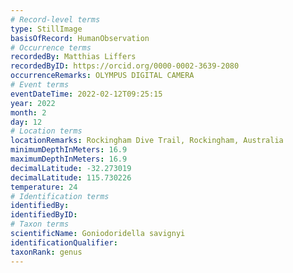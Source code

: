 ```yaml
---
# Record-level terms
type: StillImage
basisOfRecord: HumanObservation
# Occurrence terms
recordedBy: Matthias Liffers
recordedByID: https://orcid.org/0000-0002-3639-2080
occurrenceRemarks: OLYMPUS DIGITAL CAMERA
# Event terms
eventDateTime: 2022-02-12T09:25:15
year: 2022
month: 2
day: 12
# Location terms
locationRemarks: Rockingham Dive Trail, Rockingham, Australia
minimumDepthInMeters: 16.9
maximumDepthInMeters: 16.9
decimalLatitude: -32.273019
decimalLatitude: 115.730226
temperature: 24
# Identification terms
identifiedBy: 
identifiedByID: 
# Taxon terms
scientificName: Goniodoridella savignyi
identificationQualifier: 
taxonRank: genus
---
```


